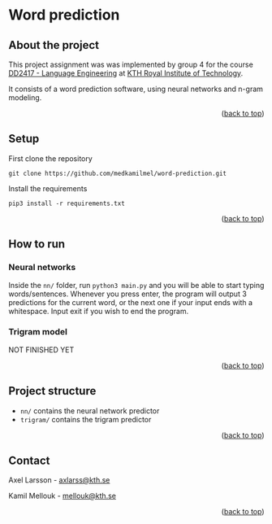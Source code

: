 # Word prediction

## About the project

This project assignment was was implemented by group 4 for the course [DD2417 - Language Engineering](https://www.kth.se/student/kurser/kurs/DD2417?l=en) at [KTH Royal Institute of Technology](kth.se).

It consists of a word prediction software, using neural networks and n-gram modeling.


<p align="right">(<a href="#top">back to top</a>)</p>

## Setup

First clone the repository
```
git clone https://github.com/medkamilmel/word-prediction.git
```

Install the requirements
```
pip3 install -r requirements.txt
```

<p align="right">(<a href="#top">back to top</a>)</p>

## How to run

### Neural networks

Inside the `nn/` folder, run
`python3 main.py`
and you will be able to start typing words/sentences. Whenever you press enter, the program will output 3 predictions for the current word, or the next one if your input ends with a whitespace. Input exit if you wish to end the program.

### Trigram model

NOT FINISHED YET

<p align="right">(<a href="#top">back to top</a>)</p>

## Project structure

* `nn/` contains the neural network predictor
* `trigram/` contains the trigram predictor

<p align="right">(<a href="#top">back to top</a>)</p>

## Contact

Axel Larsson - [axlarss@kth.se](mailto:axlarss@kth.se)

Kamil Mellouk - [mellouk@kth.se](mailto:mellouk@kth.se)

<p align="right">(<a href="#top">back to top</a>)</p>